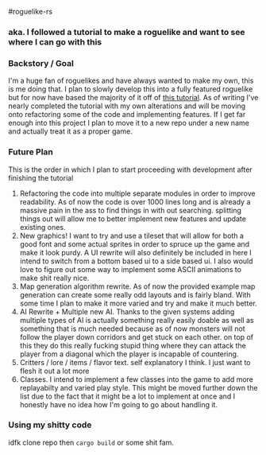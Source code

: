 #roguelike-rs
### aka. I followed a tutorial to make a roguelike and want to see where I can go with this
### Backstory / Goal
I'm a huge fan of roguelikes and have always wanted to make my own, this is me doing that. I plan to slowly develop this into a fully featured roguelike but for now have based the majority of it off of [this tutorial](https://tomassedovic.github.io/roguelike-tutorial/). As of writing I've nearly completed the tutorial with my own alterations and will be moving onto refactoring some of the code and implementing features. If I get far enough into this project I plan to move it to a new repo under a new name and actually treat it as a proper game.
### Future Plan
This is the order in which I plan to start proceeding with development after finishing the tutorial
1. Refactoring the code into multiple separate modules in order to improve readability. As of now the code is over 1000 lines long and is already a massive pain in the ass to find things in with out searching. splitting things out will allow me to better implement new features and update existing ones.
2. New graphics! I want to try and use a tileset that will allow for both a good font and some actual sprites in order to spruce up the game and make it look purdy. A UI rewrite will also definitely be included in here I intend to switch from a bottom based ui to a side based ui. I also would love to figure out some way to implement some ASCII animations to make shit really nice.
3. Map generation algorithm rewrite. As of now the provided example map generation can create some really odd layouts and is fairly bland. With some time I plan to make it more varied and try and make it much better.
4. AI Rewrite + Multiple new AI. Thanks to the given systems adding multiple types of AI is actually something really easily doable as well as something that is much needed because as of now monsters will not follow the player down corridors and get stuck on each other. on top of this they do this really fucking stupid thing where they can attack the player from a diagonal which the player is incapable of countering.
5. Critters / lore / items / flavor text. self explanatory I think. I just want to flesh it out a lot more
6. Classes. I intend to implement a few classes into the game to add more replayabilty and varied play style. This might be moved further down the list due to the fact that it might be a lot to implement at once and I honestly have no idea how I'm going to go about handling it.

### Using my shitty code
idfk clone repo then `cargo build` or some shit fam. 